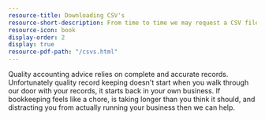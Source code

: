 ```yaml
---
resource-title: Downloading CSV's
resource-short-description: From time to time we may request a CSV file from your online banking. It can be confusing if you don't do it regularly. We put together this guide to help.
resource-icon: book
display-order: 2
display: true
resource-pdf-path: "/csvs.html"
---
```

Quality accounting advice relies on complete and accurate records. Unfortunately quality record keeping doesn't start when you walk through our door with your records, it starts back in your own business. If bookkeeping feels like a chore, is taking longer than you think it should, and distracting you from actually running your business then we can help.
